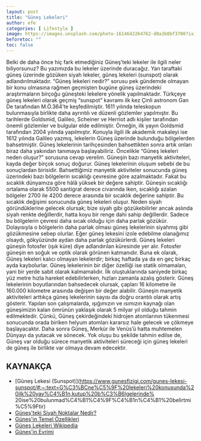 ```yaml
---
layout: post
title: "Güneş Lekeleri"
author: efe
categories: [ Lifestyle ]
image: https://images.unsplash.com/photo-1614642264762-d0a3b8bf3700?ixid=MnwxMjA3fDB8MHxzZWFyY2h8Mzd8fHN1bnxlbnwwfHwwfHw%3D&ixlib=rb-1.2.1&auto=format&fit=crop&w=500&q=60
beforetoc: ""
toc: false
---
```

Belki de daha önce hiç fark etmediğiniz Güneş’teki lekeler ile ilgili neler biliyorsunuz? Bu yazımızda bu lekeler üzerinde duracağız. Yan taraftaki güneş üzerinde gözüken siyah lekeler, güneş lekeleri (sunspot) olarak adlandırılmaktadır. “Güneş lekeleri nedir?” sorusu pek gündemde olmayan bir konu olmasına rağmen geçmişten bugüne güneş üzerindeki araştırmaların birçoğu güneşteki lekelere yönelik yapılmaktadır.
Türkçeye güneş lekeleri olarak geçmiş “sunspot” kavramı ilk kez Çinli astronom Gan De tarafından M.Ö.364’te keşfedilmiştir. 1611 yılında teleskopun bulunmasıyla birlikte daha ayrıntılı ve düzenli gözlemler yapılmıştır. Bu tarihlerde Goldsmid, Galileo, Scheiner ve Herriot adlı kişiler tarafından önemli gözlemler ve bulgular elde edilmiştir. Örneğin, ilk yayın Goldsmid tarafından 2004 yılında yapılmıştır. Konuyla ilgili ilk akademik makaleyi ise 1612 yılında Galileo yazmış, lekelerin Güneş üzerinde bulunduğu bölgelerden bahsetmiştir.
Güneş lekelerinin tarihçesinden bahsettikten sonra artık onları biraz daha yakından tanımaya başlayabiliriz. Öncelikle “Güneş lekeleri neden oluşur?” sorusuna cevap verelim. Güneşin bazı manyetik aktiviteleri, kayda değer birçok sonuç doğurur. Güneş lekelerinin oluşum sebebi de bu sonuçlardan birisidir. Bahsettiğimiz manyetik aktiviteler sonucunda güneş üzerindeki bazı bölgelerin sıcaklığı çevresine göre azalmaktadır. Fakat bu sıcaklık dünyamıza göre hâlâ yüksek bir değere sahiptir. Güneşin sıcaklığı ortalama olarak 5500 santigrat derece civarında iken, sıcaklığı azalan bölgeler 2700 ile 4200 derece arasında bir sıcaklık değerine sahiptir. Bu sıcaklık değişimi sonucunda güneş lekeleri oluşur.
Neden siyah göründüklerine gelecek olursak; bize siyah gibi gözükebilirler ancak aslında siyah renkte değillerdir, hatta koyu bir renge dahi sahip değillerdir. Sadece bu bölgelerin çevresi daha sıcak olduğu için daha parlak gözükür. Dolayısıyla o bölgelerin daha parlak olması güneş lekelerinin siyahmış gibi
gözükmesine sebep olurlar. Eğer güneş lekesini izole edebilme olanağımız
olsaydı, gökyüzünde aydan daha parlak gözükürlerdi.
Güneş lekeleri güneşin fotosfer (ışık küre) diye adlandırılan küresinde yer alır.
Fotosfer güneşin en soğuk ve optik olarak görünen katmanıdır. Buna ek olarak,
Güneş lekeleri kalıcı olmayan lekelerdir; birkaç haftada ya da en geç birkaç ayda
kaybolurlar.
Güneş lekelerinin bir diğer özelliği ise statik olmamaları, yani bir yerde sabit
olarak kalmamalıdır. İlk oluştuklarında saniyede birkaç yüz metre hızla hareket
edebilirlerken, hızları zamanla azalış gösterir. Güneş lekelerinin boyutlarından
bahsedecek olursak, çapları 16 kilometre ile 160.000 kilometre arasında
değişen bir değer alabilir. Güneşin manyetik aktiviteleri arttıkça güneş
lekelerinin sayısı da doğru orantılı olarak artış gösterir.
Yapılan son çalışmalarda, ışığımızın ve ısımızın kaynağı olan güneşimizin kalan
ömrünün yaklaşık olarak 5 milyar yıl olduğu tahmin edilmektedir. Çünkü, Güneş
çekirdeğindeki hidrojen atomlarının tükenmesi sonucunda orada biriken
helyum atomları kararsız hale gelecek ve çökmeye başlayacaktır. Daha sonra
Güneş, Merkür ile Venüs’ü hatta muhtemelen Dünyayı da yutacak ve sönecek.
Yok oluşu bu şekilde tahmin edilse de, Güneş var olduğu sürece manyetik
aktiviteleri süreceği için güneş lekeleri de güneş ile birlikte var olmaya devam
edecektir.

## KAYNAKÇA
- [Güneş Lekesi (Sunspot)](https://www.gunesfizigi.com/gunes-lekesi-sunspot/#:~:text=G%C3%BCne%C5%9F%20lekeleri%20konusunda%20ilk%20yay%C4%B1n,kutup%20b%C3%B6lgelerinde%
20ise%20bulunmad%C4%B1%C4%9F%C4%B1n%C4%B1%20belirtmi%C5%9Ftir)
- [Güneş'teki Siyah Noktalar Nedir?](https://evrimagaci.org/gunes-lekeleri-gunesteki-siyah-noktalar-nedir-4579)
- [Güneş'in Temel Özellikleri](https://www.gunesfizigi.com/gunesin-temel-ozellikleri/)
- [Güneş Lekeleri Wikipedia](https://tr.wikipedia.org/wiki/G%C3%BCne%C5%9F_lekeleri#:~:text=%C4%B0lk%20g%C3%B6zlemler,-John%20of%20Worcester&text=G%C3%BCn%C3%BCm%C3%BCze%20ula%C5%9Fan%20en%20eski%20g%C3%BCne%C5%9F,De%20taraf%C4%B1ndan%20g%C3%B6kbilim%20katalo%C4%9Funa%20ge%C3%A7irilmi%C5%9Ftir)
- [Güneş'in Evrimi](https://evrimagaci.org/gunesin-evrimi-gunes-nasil-var-oldu-nasil-yok-olacak-8400)
